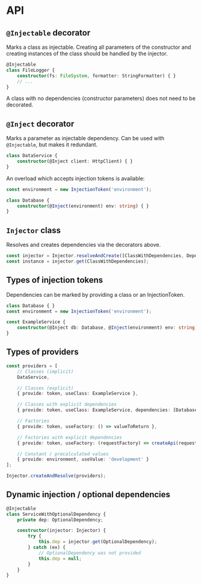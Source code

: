 # API

## `@Injectable` decorator

Marks a class as injectable. Creating all parameters of the constructor
and creating instances of the class should be handled by the injector.

```typescript
@Injectable
class FileLogger {
    constructor(fs: FileSystem, formatter: StringFormatter) { }
    // ...
}
```

A class with no dependencies (constructor parameters) does not need to be decorated.


## `@Inject` decorator

Marks a parameter as injectable dependency. Can be used with `@Injectable`, but makes it redundant.

```typescript
class DataService {
    constructor(@Inject client: HttpClient) { }
}
```

An overload which accepts injection tokens is available:

```typescript
const environment = new InjectionToken('environment');

class Database {
    constructor(@Inject(environment) env: string) { }
}
```


## `Injector` class

Resolves and creates dependencies via the decorators above.

```typescript
const injector = Injector.resolveAndCreate([ClassWithDependencies, Dependency1, Dependency2]);
const instance = injector.get(ClassWithDependencies);
```

## Types of injection tokens

Dependencies can be marked by providing a class or an InjectionToken.

```typescript
class Database { }
const environment = new InjectionToken('environment');

const ExampleService {
    constructor(@Inject db: Database, @Inject(environment) env: string) { }
}
```


## Types of providers

```typescript
const providers = [
    // Classes (implicit)
    DataService,

    // Classes (explicit)
    { provide: token, useClass: ExampleService },

    // Classes with explicit dependencies
    { provide: token, useClass: ExampleService, dependencies: [Database, ErrorLogger] },

    // Factories
    { provide: token, useFactory: () => valueToReturn },

    // Factories with explicit dependencies
    { provide: token, useFactory: (requestFactory) => createApi(requestFactory), dependencies: [RequestFactory] },

    // Constant / precalculated values
    { provide: environment, useValue: 'development' }
];

Injector.createAndResolve(providers);
```

## Dynamic injection / optional dependencies

```typescript
@Injectable
class ServiceWithOptionalDependency {
    private dep: OptionalDependency;

    constructor(injector: Injector) {
        try {
            this.dep = injector.get(OptionalDependency);
        } catch (ex) {
            // OptionalDependency was not provided
            this.dep = null;
        }
    }
}
```
